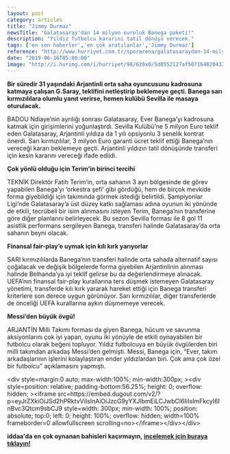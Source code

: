 ```yaml
---
layout: post
category: articles
title: "Jimmy Durmaz"
newsTitle: "Galatasaray'dan 14 milyon euroluk Banega paketi!"
description: "Yıldız futbolcu kararını tatil dönüşü verecek."
tags: ['en son haberler','en çok aratılanlar','Jimmy Durmaz']
reference: "http://www.hurriyet.com.tr/sporarena/galatasaraydan-14-milyon-euroluk-banega-paketi-41245420"
date: "2019-06-16T05:00:00"
image: "http://i.hurimg.com/i/hurriyet/98/620x0/5d0552127af507164820432f.jpg"
---
```


<p><strong>Bir s&uuml;redir 31 yaşındaki Arjantinli orta saha oyuncusunu kadrosuna katmaya &ccedil;alışan G.Saray, teklifini netleştirip beklemeye ge&ccedil;ti. Banega sarı kırmızılılara olumlu yanıt verirse, hemen kul&uuml;b&uuml; Sevilla ile masaya oturulacak.</strong></p>
<p>BADOU Ndiaye&rsquo;nin ayrılığı sonrası Galatasaray, Ever Banega&rsquo;yı kadrosuna katmak i&ccedil;in girişimlerini yoğunlaştırdı. Sevilla Kul&uuml;b&uuml;&rsquo;ne 5 milyon Euro teklif eden Galatasaray, Arjantinli yıldıza da 1 yılı opsiyonlu 3 senelik kontrat &ouml;nerdi. Sarı kırmızılılar, 3 milyon Euro garanti &uuml;cret teklif ettiği Banega&rsquo;nın vereceği kararı beklemeye ge&ccedil;ti. Arjantinli yıldızın tatil d&ouml;n&uuml;ş&uuml;nde transferi i&ccedil;in kesin kararını vereceği ifade edildi.</p>
<p><strong>&Ccedil;ok y&ouml;nl&uuml; olduğu i&ccedil;in Terim&rsquo;in birinci tercihi</strong></p>
<p>TEKNİK Direkt&ouml;r Fatih Terim&rsquo;in, orta sahanın 3 ayrı b&ouml;lgesinde de g&ouml;rev yapabilen Banega&rsquo;yı &lsquo;orkestra şefi&rsquo; gibi g&ouml;rd&uuml;ğ&uuml;, hem de bir&ccedil;ok mevkide forma giyebildiği i&ccedil;in takımında g&ouml;rmek istediği belirtildi. Şampiyonlar Ligi&rsquo;nde Galatasaray&rsquo;a &uuml;st d&uuml;zey katkı sağlaması adına oyunun iki y&ouml;n&uuml;nde de etkili, tecr&uuml;beli bir isim alınmasını isteyen Terim, Banega&rsquo;nın transferine g&ouml;re diğer planlarını belirleyecek. Bu sezon Sevilla forması ile 8 gol 11 asistlik performans sergileyen Banega, transferi halinde Galatasaray&rsquo;da orta sahanın beyni olacak.</p>

<p><strong>Finansal fair-play&rsquo;e uymak i&ccedil;in kılı kırk yarıyorlar</strong></p>
<p>SARI kırmızılılarda Banega&rsquo;nın transferi halinde orta sahada alternatif sayısı &ccedil;oğalacak ve değişik b&ouml;lgelerde forma giyebilen Arjantinlinin alınması halinde Belhanda&rsquo;ya iyi teklif gelirse bu da değerlendirmeye alınacak. UEFA&rsquo;nın finansal fair-play kurallarına ters d&uuml;şmek istemeyen Galatasaray y&ouml;netimi, transferde kılı kırk yararak hareket ettiği i&ccedil;in Banega transferi kriterlere son derece uygun g&ouml;r&uuml;n&uuml;yor. Sarı kırmızılılar, diğer transferlerde de &ouml;nceliği UEFA kurallarına aykırı d&uuml;şmemeye verecek.</p>
<p><strong> Messi&rsquo;den b&uuml;y&uuml;k &ouml;vg&uuml;!</strong></p>
<p>ARJANTİN Milli Takımı forması da giyen Banega, h&uuml;cum ve savunma aksiyonlarını &ccedil;ok iyi yapan, oyunu iki y&ouml;n&uuml;yle de etkili oynayabilen bir futbolcu olarak beğeni topluyor. Yıldız futbolcuya en b&uuml;y&uuml;k &ouml;vg&uuml;lerden biri milli takımdan arkadaş Messi&rsquo;den gelmişti. Messi, Banega i&ccedil;in, &ldquo;Ever, takım arkadaşlarının işlerini kolaylaştıran ender yıldızlardan biri. &Ccedil;ok ama &ccedil;ok &ouml;zel bir futbolcu&rdquo; a&ccedil;ıklamasını yapmıştı.</p>
<p>&lt;div style=margin:0 auto; max-width:100%; min-width:300px; &gt;&lt;div style=position: relative; padding-bottom:56.25%; height: 0; overflow: hidden; &gt;&lt;iframe src=https://embed.dugout.com/v2/?p=eyJrZXkiOiJSd2hPRktvViIsInAiOiJzcG9yYXJlbmEiLCJwbCI6IiIsImFkcyI6InBvc3Qtcm9sbCJ9 style=width: 300px; min-width: 100%; position: absolute; top:0; left: 0; height: 100%; overflow: hidden;  width=100% frameborder=0 allowfullscreen scrolling=no&gt;&lt;/iframe&gt;&lt;/div&gt;&lt;/div&gt;</p>
<p><strong>iddaa'da en &ccedil;ok oynanan bahisleri ka&ccedil;ırmayın,</strong><strong>&nbsp;<a href=https://www.misli.com/iddaa-basketbol?utm_source=dp-hurriyetsporarena&amp;utm_medium=f-link&amp;utm_campaign=iddaa-content>incelemek i&ccedil;in buraya tıklayın!</a></strong></p>